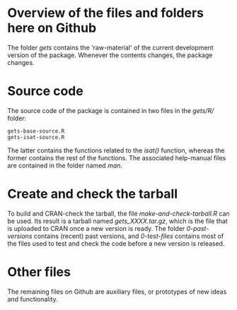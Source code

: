 # Overview of the files and folders here on Github
The folder *gets* contains the 'raw-material' of the current development version of the package. Whenever the contents changes, the package changes.

# Source code
The source code of the package is contained in two files in the *gets/R/* folder:

    gets-base-source.R
    gets-isat-source.R

The latter contains the functions related to the *isat()* function, whereas the former contains the rest of the functions. The associated help-manual files are contained in the folder named *man*.

# Create and check the tarball
To build and CRAN-check the tarball, the file *make-and-check-tarball.R* can be used. Its result is a tarball named *gets_XXXX.tar.gz*, which is the file that is uploaded to CRAN once a new version is ready. The folder *0-past-versions* contains (recent) past versions, and *0-test-files* contains most of the files used to test and check the code before a new version is released.

# Other files
The remaining files on Github are auxiliary files, or prototypes of new ideas and functionality.
